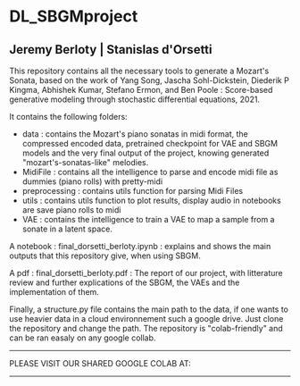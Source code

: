 # DL_SBGMproject
## Jeremy Berloty | Stanislas d'Orsetti

This repository contains all the necessary tools to generate a Mozart's Sonata, based on the work of Yang Song, Jascha Sohl-Dickstein, Diederik P Kingma, Abhishek Kumar, Stefano Ermon, and Ben Poole : Score-based generative modeling through stochastic differential equations, 2021. 

It contains the following folders: 
- data : contains the Mozart's piano sonatas in midi format, the compressed encoded data, pretrained checkpoint for VAE and SBGM models and the very final output of the project, knowing generated "mozart's-sonatas-like" melodies.
- MidiFile : contains all the intelligence to parse and encode midi file as dummies (piano rolls) with pretty-midi
- preprocessing : contains utils function for parsing Midi Files
- utils : contains utils function to plot results, display audio in notebooks are save piano rolls to midi
- VAE : contains the intelligence to train a VAE to map a sample from a sonate in a latent space. 

A notebook : final_dorsetti_berloty.ipynb : explains and shows the main outputs that this repository give, when using SBGM.

A pdf : final_dorsetti_berloty.pdf : The report of our project, with litterature review and further explications of the SBGM, the VAEs and the implementation of them.

Finally, a structure.py file contains the main path to the data, if one wants to use heavier data in a cloud environnement such a google drive. Just clone the repository and change the path. The repository is "colab-friendly" and can be ran easaly on any google collab. 

**********************************************
PLEASE VISIT OUR SHARED GOOGLE COLAB AT: 

**********************************************


